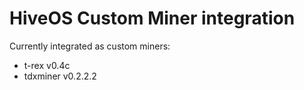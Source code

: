 # HiveOS Custom Miner integration


Currently integrated as custom miners:
* t-rex v0.4c
* tdxminer v0.2.2.2

